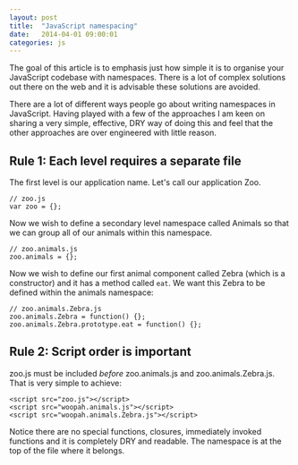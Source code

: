 ```yaml
---
layout: post
title:  "JavaScript namespacing"
date:   2014-04-01 09:00:01
categories: js
---
```


The goal of this article is to emphasis just how simple it is to organise your JavaScript codebase with namespaces. There is a lot of complex solutions out there on the web and it is advisable these solutions are avoided.


There are a lot of different ways people go about writing namespaces in JavaScript.  Having played with a few of the approaches I am keen on sharing a very simple, effective, DRY way of doing this and feel that the other approaches are over engineered with little reason.

## Rule 1: Each level requires a separate file

The first level is our application name. Let's call our application Zoo.

	// zoo.js
	var zoo = {};

Now we wish to define a secondary level namespace called Animals so that we can group all of our animals within this namespace.

	// zoo.animals.js
	zoo.animals = {};

Now we wish to define our first animal component called Zebra (which is a constructor) and it has a method called `eat`. We want this Zebra to be defined within the animals namespace:

	// zoo.animals.Zebra.js
	zoo.animals.Zebra = function() {};
	zoo.animals.Zebra.prototype.eat = function() {};

## Rule 2: Script order is important

zoo.js must be included *before* zoo.animals.js and zoo.animals.Zebra.js. That is very simple to achieve:

	<script src="zoo.js"></script>
	<script src="woopah.animals.js"></script>
	<script src="woopah.animals.Zebra.js"></script>

Notice there are no special functions, closures, immediately invoked functions and it is completely DRY and readable. The namespace is at the top of the file where it belongs.
